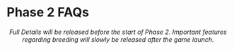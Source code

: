 # **Phase 2 FAQs**

<center>

_Full Details will be released before the start of Phase 2. Important features regarding breeding will slowly be released after the game launch._

<center>
